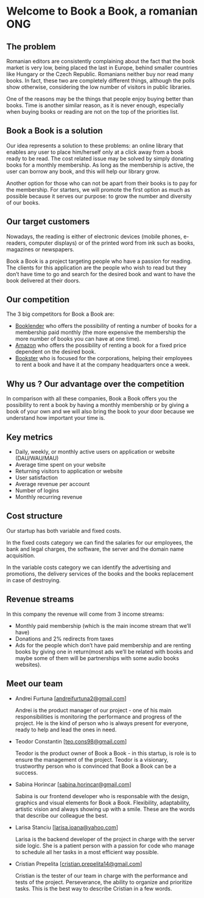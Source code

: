 # Welcome to Book a Book, a romanian ONG 

## The problem

Romanian editors are consistently complaining about the fact that the book market is very low, being placed the last in Europe, behind smaller countries like Hungary or the Czech Republic. Romanians neither buy nor read many books. In fact, these two are completely different things, although the polls show otherwise, considering the low number of visitors in public libraries. 

One of the reasons may be the things that people enjoy buying better than books. Time is another similar reason, as it is never enough, especially when buying books or reading are not on the top of the priorities list. 

## Book a Book is a solution 
Our idea represents a solution to these problems: an online library that enables any user to place him/herself only at a click away from a book ready to be read. The cost related issue may be solved by simply donating books for a monthly membership. As long as the membership is active, the user can borrow any book, and this will help our library grow. 

Another option for those who can not be apart from their books is to pay for the membership. For starters, we will promote the first option as much as possible because it serves our purpose: to grow the number and diversity of our books.


## Our target customers

Nowadays, the reading is either of electronic devices (mobile phones, e-readers, computer displays) or of the printed word from ink such as books, magazines or newspapers.

Book a Book is a project targeting people who have a passion for reading. The clients for this application are the people who wish to read but they don’t have time to go and search for the desired book and want to have the book delivered at their doors. 

## Our competition
The 3 big competitors for Book a Book are:
- [Booklender](https://www.booklender.com) who offers the possibility of renting a number of books for a membership paid monthly (the more expensive the membership the more number of books you can have at one time).
- [Amazon](https://www.amazon.com/) who offers the possibility of renting a book for a fixed price dependent on the desired book.
- [Bookster](https://www.bookster.ro) who is focused for the corporations, helping their employees to rent a book and have it at the company headquarters once a week.

## Why us ? Our advantage over the competition
In comparison with all these companies, Book a Book offers you the possibility to rent a book by having a monthly membership or by giving a book of your own and we will also bring the book to your door because we understand how important your time is.

## Key metrics 
- Daily, weekly, or monthly active users on application or website (DAU/WAU/MAU)
 - Average time spent on your website
 - Returning visitors to application or website
 - User satisfaction
 - Average revenue per account
 - Number of logins
 - Monthly recurring revenue

## Cost structure
Our startup has both variable and fixed costs.

In the fixed costs category we can find the salaries for our employees, the bank and legal charges, the software, the server and the domain name acquisition.

In the variable costs category we can identify the advertising and promotions, the delivery services of the books and the books replacement in case of destroying.

## Revenue streams 
In this company the revenue will come from 3 income streams:
- Monthly paid membership (which is the main income stream that we’ll have)
- Donations and 2% redirects from taxes
- Ads for the people which don’t have paid membership and are renting books by giving one in return(most ads we’ll be related with books and maybe some of them will be partnerships with some audio books websites).     

## Meet our team
- Andrei Furtuna [andreifurtuna2@gmail.com]

    Andrei is the product manager of our project - one of his main responsibilities is monitoring the performance and progress of the project.
    He is the kind of person who is always present for everyone, ready to help and lead the ones in need.

- Teodor Constantin [teo.cons98@gmail.com]

    Teodor is the product owner of Book a Book - in this startup, is role is to ensure the management of the project.
    Teodor is a visionary, trustworthy person who is convinced that Book a Book can be a success. 

- Sabina Horincar [sabina.horincar@gmail.com]

    Sabina is our frontend developer who is responsable with the design, graphics and visual elements for Book a Book. 
    Flexibility, adaptability, artistic vision and always showing up with a smile. These are the words that describe our colleague the best.

- Larisa Stanciu [larisa.ioana@yahoo.com]

    Larisa is the backend developer of the project in charge with the server side logic. 
    She is a patient person with a passion for code who manage to schedule all her tasks in a most efficient way possible.

- Cristian Prepelita [cristian.prepelita14@gmail.com]

    Cristian is the tester of our team in charge with the performance and tests of the project.
    Perseverance, the ability to organize and prioritize tasks. This is the best way to describe Cristian in a few words.


